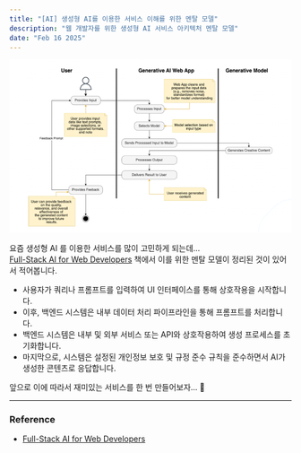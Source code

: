 ```yaml
---
title: "[AI] 생성형 AI를 이용한 서비스 이해를 위한 멘탈 모델"
description: "웹 개발자를 위한 생성형 AI 서비스 아키텍처 멘탈 모델"
date: "Feb 16 2025"
---
```


![img](https://github.com/tkhwang/tkhwang-etc/blob/master/img/2025/02/mental-model-generative-app.png?raw=true)

요즘 생성형 AI 를 이용한 서비스를 많이 고민하게 되는데... <br />
[Full-Stack AI for Web Developers](https://www.manning.com/books/full-stack-ai-for-web-developers) 책에서 이를 위한 멘탈 모델이 정리된 것이 있어서 적어봅니다.

- 사용자가 쿼리나 프롬프트를 입력하여 UI 인터페이스를 통해 상호작용을 시작합니다.
- 이후, 백엔드 시스템은 내부 데이터 처리 파이프라인을 통해 프롬프트를 처리합니다.
- 백엔드 시스템은 내부 및 외부 서비스 또는 API와 상호작용하여 생성 프로세스를 초기화합니다.
- 마지막으로, 시스템은 설정된 개인정보 보호 및 규정 준수 규칙을 준수하면서 AI가 생성한 콘텐츠로 응답합니다.

앞으로 이에 따라서 재미있는 서비스를 한 번 만들어보자... 🚀

---

### Reference

- [Full-Stack AI for Web Developers](https://www.manning.com/books/full-stack-ai-for-web-developers)
